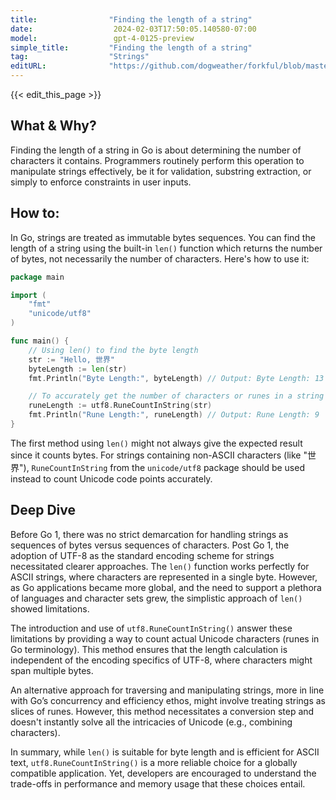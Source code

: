 ```yaml
---
title:                "Finding the length of a string"
date:                  2024-02-03T17:50:05.140580-07:00
model:                 gpt-4-0125-preview
simple_title:         "Finding the length of a string"
tag:                  "Strings"
editURL:              "https://github.com/dogweather/forkful/blob/master/content/en/go/finding-the-length-of-a-string.md"
---
```


{{< edit_this_page >}}

## What & Why?
Finding the length of a string in Go is about determining the number of characters it contains. Programmers routinely perform this operation to manipulate strings effectively, be it for validation, substring extraction, or simply to enforce constraints in user inputs.

## How to:
In Go, strings are treated as immutable bytes sequences. You can find the length of a string using the built-in `len()` function which returns the number of bytes, not necessarily the number of characters. Here's how to use it:

```go
package main

import (
	"fmt"
	"unicode/utf8"
)

func main() {
	// Using len() to find the byte length
	str := "Hello, 世界"
	byteLength := len(str)
	fmt.Println("Byte Length:", byteLength) // Output: Byte Length: 13

	// To accurately get the number of characters or runes in a string
	runeLength := utf8.RuneCountInString(str)
	fmt.Println("Rune Length:", runeLength) // Output: Rune Length: 9
}
```
The first method using `len()` might not always give the expected result since it counts bytes. For strings containing non-ASCII characters (like "世界"), `RuneCountInString` from the `unicode/utf8` package should be used instead to count Unicode code points accurately.

## Deep Dive
Before Go 1, there was no strict demarcation for handling strings as sequences of bytes versus sequences of characters. Post Go 1, the adoption of UTF-8 as the standard encoding scheme for strings necessitated clearer approaches. The `len()` function works perfectly for ASCII strings, where characters are represented in a single byte. However, as Go applications became more global, and the need to support a plethora of languages and character sets grew, the simplistic approach of `len()` showed limitations.

The introduction and use of `utf8.RuneCountInString()` answer these limitations by providing a way to count actual Unicode characters (runes in Go terminology). This method ensures that the length calculation is independent of the encoding specifics of UTF-8, where characters might span multiple bytes.

An alternative approach for traversing and manipulating strings, more in line with Go’s concurrency and efficiency ethos, might involve treating strings as slices of runes. However, this method necessitates a conversion step and doesn't instantly solve all the intricacies of Unicode (e.g., combining characters).

In summary, while `len()` is suitable for byte length and is efficient for ASCII text, `utf8.RuneCountInString()` is a more reliable choice for a globally compatible application. Yet, developers are encouraged to understand the trade-offs in performance and memory usage that these choices entail.
